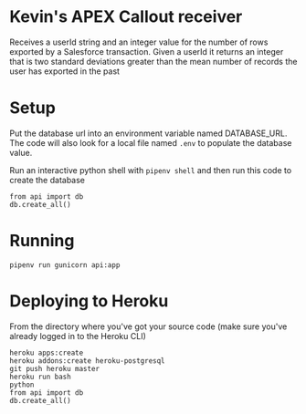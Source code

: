 # Kevin's APEX Callout receiver

Receives a userId string and an integer value for the number of rows exported by a Salesforce transaction.
Given a userId it returns an integer that is two standard deviations greater than the mean number of records the user has exported in the past

# Setup

Put the database url into an environment variable named DATABASE_URL. The code will also look for a local file named `.env` to populate the
database value.

Run an interactive python shell with `pipenv shell` and then run this code to create the database

```
from api import db
db.create_all()
```

# Running

`pipenv run gunicorn api:app`

# Deploying to Heroku

From the directory where you've got your source code (make sure you've already logged in to the Heroku CLI)

```
heroku apps:create
heroku addons:create heroku-postgresql
git push heroku master
heroku run bash
python
from api import db
db.create_all()
```
